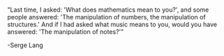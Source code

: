 #
"Last time, I asked: 'What does mathematics mean to you?', 
and some people answered: 'The manipulation of numbers, the manipulation of structures.' 
And if I had asked what music means to you, would you have answered: 'The manipulation of notes?'"

-Serge Lang
